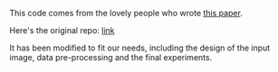 This code comes from the lovely people who wrote [this paper](https://ieeexplore.ieee.org/abstract/document/9715147).

Here's the original repo: [link](https://github.com/gxhen/LoRa_RFFI)

It has been modified to fit our needs, including the design of the input image, data pre-processing and the final experiments.